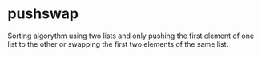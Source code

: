 # pushswap
Sorting algorythm using two lists and only pushing the first element of one list to the other or swapping the first two elements of the same list.
